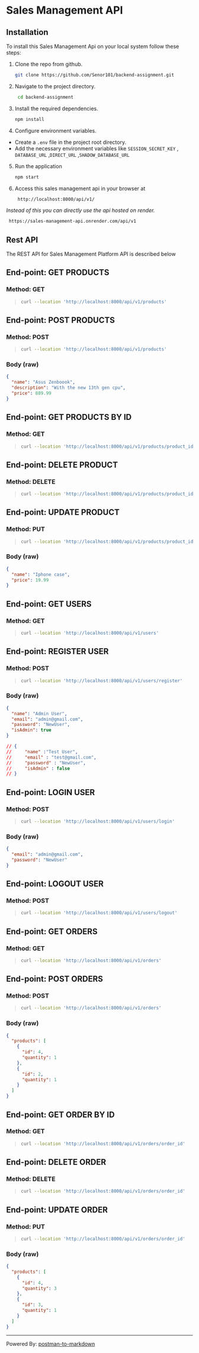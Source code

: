 # Sales Management API

## Installation

To install this Sales Management Api on your local system follow these steps:

1. Clone the repo from github.

   ```bash
   git clone https://github.com/Senor101/backend-assignment.git
   ```

2. Navigate to the project directory.

   ```bash
    cd backend-assignment
   ```

3. Install the required dependencies.
   ```bash
   npm install
   ```
4. Configure environment variables.

- Create a `.env` file in the project root directory.
- Add the necessary environment variables like `SESSION_SECRET_KEY` , `DATABASE_URL` ,`DIRECT_URL` ,`SHADOW_DATABASE_URL`

5. Run the application

   ```bash
   npm start
   ```

6. Access this sales management api in your browser at
   ```bash
    http://localhost:8000/api/v1/
   ```

_Instead of this you can directly use the api hosted on render._

```bash
 https://sales-management-api.onrender.com/api/v1
```

## Rest API

The REST API for Sales Management Platform API is described below

## End-point: GET PRODUCTS

### Method: GET

> ```bash
> curl --location 'http://localhost:8000/api/v1/products'
> ```

## End-point: POST PRODUCTS

### Method: POST

> ```bash
> curl --location 'http://localhost:8000/api/v1/products'
> ```

### Body (**raw**)

```json
{
  "name": "Asus Zenboook",
  "description": "With the new 13th gen cpu",
  "price": 889.99
}
```

## End-point: GET PRODUCTS BY ID

### Method: GET

> ```bash
> curl --location 'http://localhost:8000/api/v1/products/product_id'
> ```

## End-point: DELETE PRODUCT

### Method: DELETE

> ```bash
> curl --location 'http://localhost:8000/api/v1/products/product_id'
> ```

## End-point: UPDATE PRODUCT

### Method: PUT

> ```bash
> curl --location 'http://localhost:8000/api/v1/products/product_id'
> ```

### Body (**raw**)

```json
{
  "name": "Iphone case",
  "price": 19.99
}
```

## End-point: GET USERS

### Method: GET

> ```bash
> curl --location 'http://localhost:8000/api/v1/users'
> ```

## End-point: REGISTER USER

### Method: POST

> ```bash
> curl --location 'http://localhost:8000/api/v1/users/register'
> ```

### Body (**raw**)

```json
{
  "name": "Admin User",
  "email": "admin@gmail.com",
  "password": "NewUser",
  "isAdmin": true
}

// {
//     "name" :"Test User",
//     "email" : "test@gmail.com",
//     "password" : "NewUser",
//     "isAdmin" : false
// }
```

## End-point: LOGIN USER

### Method: POST

> ```bash
> curl --location 'http://localhost:8000/api/v1/users/login'
> ```

### Body (**raw**)

```json
{
  "email": "admin@gmail.com",
  "password": "NewUser"
}
```

## End-point: LOGOUT USER

### Method: POST

> ```bash
> curl --location 'http://localhost:8000/api/v1/users/logout'
> ```

## End-point: GET ORDERS

### Method: GET

> ```bash
> curl --location 'http://localhost:8000/api/v1/orders'
> ```

## End-point: POST ORDERS

### Method: POST

> ```bash
> curl --location 'http://localhost:8000/api/v1/orders'
> ```

### Body (**raw**)

```json
{
  "products": [
    {
      "id": 4,
      "quantity": 1
    },
    {
      "id": 2,
      "quantity": 1
    }
  ]
}
```

## End-point: GET ORDER BY ID

### Method: GET

> ```bash
> curl --location 'http://localhost:8000/api/v1/orders/order_id'
> ```

## End-point: DELETE ORDER

### Method: DELETE

> ```bash
> curl --location 'http://localhost:8000/api/v1/orders/order_id'
> ```

## End-point: UPDATE ORDER

### Method: PUT

> ```bash
> curl --location 'http://localhost:8000/api/v1/orders/order_id'
> ```

### Body (**raw**)

```json
{
  "products": [
    {
      "id": 4,
      "quantity": 3
    },
    {
      "id": 3,
      "quantity": 1
    }
  ]
}
```

---

Powered By: [postman-to-markdown](https://github.com/bautistaj/postman-to-markdown/)
